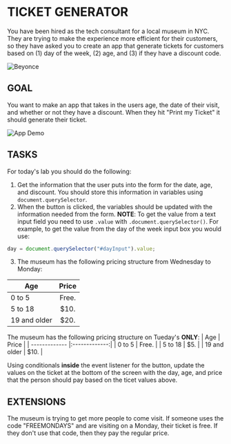 TICKET GENERATOR
=================

You have been hired as the tech consultant for a local museum in NYC. They are trying to make the experience more efficient for their customers, so they have asked you to create an app that generate tickets for customers based on (1) day of the week, (2) age, and (3) if they have a discount code.

![Beyonce](https://media.giphy.com/media/wJQqAYruWObF7g1W3L/giphy.gif)

GOAL
------------
You want to make an app that takes in the users age, the date of their visit, and whether or not they have a discount. When they hit "Print my Ticket" it should generate their ticket.

![App Demo](https://media.giphy.com/media/J1uCgTBujPzOzyzOiD/giphy.gif)

TASKS
------------
For today's lab you should do the following:  
1. Get the information that the user puts into the form for the date, age, and discount. You should store this information in variables using `document.querySelector`.
2. When the button is clicked, the variables should be updated with the information needed from the form.
**NOTE**: To get the value from a text input field you need to use `.value` with `.document.querySelector()`. For example, to get the value from the day of the week input box you would use:
```javascript
day = document.querySelector("#dayInput").value;
```
3. The museum has the following pricing structure from Wednesday to Monday:

| Age           | Price         |
| ------------- |:-------------:|
| 0 to 5        | Free.         |
| 5 to 18       | $10.          |
| 19 and older  | $20.          |

The museum has the following pricing structure on Tueday's **ONLY**:
| Age           | Price         |
| ------------- |:-------------:|
| 0 to 5        | Free.         |
| 5 to 18       | $5.           |
| 19 and older  | $10.          |

Using conditionals **inside** the event listener for the button, update the values on the ticket at the bottom of the screen with the day, age, and price that the person should pay based on the ticet values above.

EXTENSIONS
------------
The museum is trying to get more people to come visit. If someone uses the code "FREEMONDAYS" and are visiting on a Monday, their ticket is free. If they don't use that code, then they pay the regular price.
